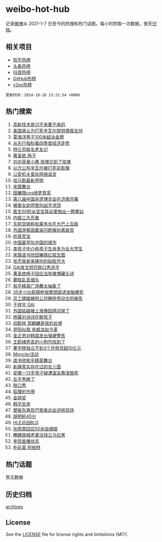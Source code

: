 # weibo-hot-hub

记录[微博](https://www.weibo.com)从 2021-1-7 日至今的热搜和热门话题。每小时抓取一次数据，按天[归档](archives)。

## 相关项目

- [知乎热榜](https://github.com/snaildev/zhihu-hot-hub)
- [头条热榜](https://github.com/snaildev/toutiao-hot-hub)
- [抖音热榜](https://github.com/snaildev/douyin-hot-hub)
- [GitHub热榜](https://github.com/snaildev/github-hot-hub)
- [v2ex热榜](https://github.com/snaildev/v2ex-hot-hub)


`更新时间：2024-10-18 23:21:54 +0800`

## 热门搜索

1. [高新技术是讨不来要不来的](https://m.weibo.cn/search?containerid=100103type%3D1%26t%3D10%26q%3D%23%E9%AB%98%E6%96%B0%E6%8A%80%E6%9C%AF%E6%98%AF%E8%AE%A8%E4%B8%8D%E6%9D%A5%E8%A6%81%E4%B8%8D%E6%9D%A5%E7%9A%84%23&stream_entry_id=51&isnewpage=1&extparam=seat%3D1%26filter_type%3Drealtimehot%26stream_entry_id%3D51%26q%3D%2523%25E9%25AB%2598%25E6%2596%25B0%25E6%258A%2580%25E6%259C%25AF%25E6%2598%25AF%25E8%25AE%25A8%25E4%25B8%258D%25E6%259D%25A5%25E8%25A6%2581%25E4%25B8%258D%25E6%259D%25A5%25E7%259A%2584%2523%26pos%3D0%26cate%3D10103%26dgr%3D0%26c_type%3D51%26display_time%3D1729264913%26pre_seqid%3D17292649136570231281376)
1. [美国承认为打死辛瓦尔提供情报支持](https://m.weibo.cn/search?containerid=100103type%3D1%26t%3D10%26q%3D%23%E7%BE%8E%E5%9B%BD%E6%89%BF%E8%AE%A4%E4%B8%BA%E6%89%93%E6%AD%BB%E8%BE%9B%E7%93%A6%E5%B0%94%E6%8F%90%E4%BE%9B%E6%83%85%E6%8A%A5%E6%94%AF%E6%8C%81%23&stream_entry_id=31&isnewpage=1&extparam=seat%3D1%26pos%3D0%26flag%3D2%26band_rank%3D1%26filter_type%3Drealtimehot%26stream_entry_id%3D31%26c_type%3D31%26realpos%3D1%26q%3D%2523%25E7%25BE%258E%25E5%259B%25BD%25E6%2589%25BF%25E8%25AE%25A4%25E4%25B8%25BA%25E6%2589%2593%25E6%25AD%25BB%25E8%25BE%259B%25E7%2593%25A6%25E5%25B0%2594%25E6%258F%2590%25E4%25BE%259B%25E6%2583%2585%25E6%258A%25A5%25E6%2594%25AF%25E6%258C%2581%2523%26cate%3D5001%26dgr%3D0%26lcate%3D5001%26display_time%3D1729264913%26pre_seqid%3D17292649136570231281376)
1. [覃海洋男子100米蛙泳金牌](https://m.weibo.cn/search?containerid=100103type%3D1%26t%3D10%26q%3D%23%E8%A6%83%E6%B5%B7%E6%B4%8B%E7%94%B7%E5%AD%90100%E7%B1%B3%E8%9B%99%E6%B3%B3%E9%87%91%E7%89%8C%23&stream_entry_id=31&isnewpage=1&extparam=seat%3D1%26pos%3D1%26flag%3D2%26band_rank%3D2%26filter_type%3Drealtimehot%26stream_entry_id%3D31%26c_type%3D31%26realpos%3D2%26q%3D%2523%25E8%25A6%2583%25E6%25B5%25B7%25E6%25B4%258B%25E7%2594%25B7%25E5%25AD%2590100%25E7%25B1%25B3%25E8%259B%2599%25E6%25B3%25B3%25E9%2587%2591%25E7%2589%258C%2523%26cate%3D5001%26dgr%3D0%26lcate%3D5001%26display_time%3D1729264913%26pre_seqid%3D17292649136570231281376)
1. [从先行指标看四季度经济走势](https://m.weibo.cn/search?containerid=100103type%3D1%26t%3D10%26q%3D%23%E4%BB%8E%E5%85%88%E8%A1%8C%E6%8C%87%E6%A0%87%E7%9C%8B%E5%9B%9B%E5%AD%A3%E5%BA%A6%E7%BB%8F%E6%B5%8E%E8%B5%B0%E5%8A%BF%23&stream_entry_id=31&isnewpage=1&extparam=seat%3D1%26pos%3D2%26flag%3D0%26band_rank%3D3%26filter_type%3Drealtimehot%26stream_entry_id%3D31%26c_type%3D31%26realpos%3D3%26q%3D%2523%25E4%25BB%258E%25E5%2585%2588%25E8%25A1%258C%25E6%258C%2587%25E6%25A0%2587%25E7%259C%258B%25E5%259B%259B%25E5%25AD%25A3%25E5%25BA%25A6%25E7%25BB%258F%25E6%25B5%258E%25E8%25B5%25B0%25E5%258A%25BF%2523%26cate%3D5001%26dgr%3D0%26lcate%3D5001%26display_time%3D1729264913%26pre_seqid%3D17292649136570231281376)
1. [特仑苏联名老友记](https://m.weibo.cn/search?containerid=100103type%3D1%26t%3D10%26q%3D%23%E7%89%B9%E4%BB%91%E8%8B%8F%E8%81%94%E5%90%8D%E8%80%81%E5%8F%8B%E8%AE%B0%23&stream_entry_id=31&isnewpage=1&extparam=seat%3D1%26pos%3D3%26q%3D%2523%25E7%2589%25B9%25E4%25BB%2591%25E8%258B%258F%25E8%2581%2594%25E5%2590%258D%25E8%2580%2581%25E5%258F%258B%25E8%25AE%25B0%2523%26band_rank%3D4%26adid%3D259323%26is_ad_pos%3D1%26filter_type%3Drealtimehot%26c_type%3D31%26stream_entry_id%3D31%26topic_ad%3D1%26cate%3D5001%26dgr%3D0%26lcate%3D5001%26display_time%3D1729264913%26pre_seqid%3D17292649136570231281376)
1. [黄圣依 杨子](https://m.weibo.cn/search?containerid=100103type%3D1%26t%3D10%26q%3D%E9%BB%84%E5%9C%A3%E4%BE%9D+%E6%9D%A8%E5%AD%90&stream_entry_id=31&isnewpage=1&extparam=seat%3D1%26pos%3D4%26flag%3D0%26band_rank%3D4%26filter_type%3Drealtimehot%26stream_entry_id%3D31%26c_type%3D31%26realpos%3D4%26q%3D%25E9%25BB%2584%25E5%259C%25A3%25E4%25BE%259D%2520%25E6%259D%25A8%25E5%25AD%2590%26cate%3D5001%26dgr%3D0%26lcate%3D5001%26display_time%3D1729264913%26pre_seqid%3D17292649136570231281376)
1. [刘亦菲章小蕙 玫瑰见到了玫瑰](https://m.weibo.cn/search?containerid=100103type%3D1%26t%3D10%26q%3D%E5%88%98%E4%BA%A6%E8%8F%B2%E7%AB%A0%E5%B0%8F%E8%95%99+%E7%8E%AB%E7%91%B0%E8%A7%81%E5%88%B0%E4%BA%86%E7%8E%AB%E7%91%B0&stream_entry_id=31&isnewpage=1&extparam=seat%3D1%26pos%3D5%26flag%3D1%26band_rank%3D5%26filter_type%3Drealtimehot%26stream_entry_id%3D31%26c_type%3D31%26realpos%3D5%26q%3D%25E5%2588%2598%25E4%25BA%25A6%25E8%258F%25B2%25E7%25AB%25A0%25E5%25B0%258F%25E8%2595%2599%2520%25E7%258E%25AB%25E7%2591%25B0%25E8%25A7%2581%25E5%2588%25B0%25E4%25BA%2586%25E7%258E%25AB%25E7%2591%25B0%26cate%3D5001%26dgr%3D0%26lcate%3D5001%26display_time%3D1729264913%26pre_seqid%3D17292649136570231281376)
1. [以方公布辛瓦尔被打死前影像](https://m.weibo.cn/search?containerid=100103type%3D1%26t%3D10%26q%3D%E4%BB%A5%E6%96%B9%E5%85%AC%E5%B8%83%E8%BE%9B%E7%93%A6%E5%B0%94%E8%A2%AB%E6%89%93%E6%AD%BB%E5%89%8D%E5%BD%B1%E5%83%8F&stream_entry_id=31&isnewpage=1&extparam=seat%3D1%26pos%3D6%26flag%3D1%26band_rank%3D6%26filter_type%3Drealtimehot%26stream_entry_id%3D31%26c_type%3D31%26realpos%3D6%26q%3D%25E4%25BB%25A5%25E6%2596%25B9%25E5%2585%25AC%25E5%25B8%2583%25E8%25BE%259B%25E7%2593%25A6%25E5%25B0%2594%25E8%25A2%25AB%25E6%2589%2593%25E6%25AD%25BB%25E5%2589%258D%25E5%25BD%25B1%25E5%2583%258F%26cate%3D5001%26dgr%3D0%26lcate%3D5001%26display_time%3D1729264913%26pre_seqid%3D17292649136570231281376)
1. [公安机关查处网络谣言](https://m.weibo.cn/search?containerid=100103type%3D1%26t%3D10%26q%3D%23%E5%85%AC%E5%AE%89%E6%9C%BA%E5%85%B3%E6%9F%A5%E5%A4%84%E7%BD%91%E7%BB%9C%E8%B0%A3%E8%A8%80%23&stream_entry_id=31&isnewpage=1&extparam=seat%3D1%26pos%3D7%26q%3D%2523%25E5%2585%25AC%25E5%25AE%2589%25E6%259C%25BA%25E5%2585%25B3%25E6%259F%25A5%25E5%25A4%2584%25E7%25BD%2591%25E7%25BB%259C%25E8%25B0%25A3%25E8%25A8%2580%2523%26band_rank%3D7%26adid%3D259676%26is_ad_pos%3D1%26filter_type%3Drealtimehot%26c_type%3D31%26stream_entry_id%3D31%26cate%3D5001%26dgr%3D0%26lcate%3D5001%26display_time%3D1729264913%26pre_seqid%3D17292649136570231281376)
1. [哈马斯最新声明](https://m.weibo.cn/search?containerid=100103type%3D1%26t%3D10%26q%3D%23%E5%93%88%E9%A9%AC%E6%96%AF%E6%9C%80%E6%96%B0%E5%A3%B0%E6%98%8E%23&stream_entry_id=31&isnewpage=1&extparam=seat%3D1%26pos%3D8%26flag%3D1%26band_rank%3D7%26filter_type%3Drealtimehot%26stream_entry_id%3D31%26c_type%3D31%26realpos%3D7%26q%3D%2523%25E5%2593%2588%25E9%25A9%25AC%25E6%2596%25AF%25E6%259C%2580%25E6%2596%25B0%25E5%25A3%25B0%25E6%2598%258E%2523%26cate%3D5001%26dgr%3D0%26lcate%3D5001%26display_time%3D1729264913%26pre_seqid%3D17292649136570231281376)
1. [宋茜舞台](https://m.weibo.cn/search?containerid=100103type%3D1%26t%3D10%26q%3D%E5%AE%8B%E8%8C%9C%E8%88%9E%E5%8F%B0&stream_entry_id=31&isnewpage=1&extparam=seat%3D1%26pos%3D9%26flag%3D1%26band_rank%3D8%26filter_type%3Drealtimehot%26stream_entry_id%3D31%26c_type%3D31%26realpos%3D8%26q%3D%25E5%25AE%258B%25E8%258C%259C%25E8%2588%259E%25E5%258F%25B0%26cate%3D5001%26dgr%3D0%26lcate%3D5001%26display_time%3D1729264913%26pre_seqid%3D17292649136570231281376)
1. [田曦薇cos绮梦青鸾](https://m.weibo.cn/search?containerid=100103type%3D1%26t%3D10%26q%3D%23%E7%94%B0%E6%9B%A6%E8%96%87cos%E7%BB%AE%E6%A2%A6%E9%9D%92%E9%B8%BE%23&stream_entry_id=31&isnewpage=1&extparam=seat%3D1%26pos%3D10%26flag%3D0%26band_rank%3D9%26filter_type%3Drealtimehot%26stream_entry_id%3D31%26c_type%3D31%26realpos%3D9%26q%3D%2523%25E7%2594%25B0%25E6%259B%25A6%25E8%2596%2587cos%25E7%25BB%25AE%25E6%25A2%25A6%25E9%259D%2592%25E9%25B8%25BE%2523%26cate%3D5001%26dgr%3D0%26lcate%3D5001%26display_time%3D1729264913%26pre_seqid%3D17292649136570231281376)
1. [第八届中国非遗博览会在济南开幕](https://m.weibo.cn/search?containerid=100103type%3D1%26t%3D10%26q%3D%23%E7%AC%AC%E5%85%AB%E5%B1%8A%E4%B8%AD%E5%9B%BD%E9%9D%9E%E9%81%97%E5%8D%9A%E8%A7%88%E4%BC%9A%E5%9C%A8%E6%B5%8E%E5%8D%97%E5%BC%80%E5%B9%95%23&stream_entry_id=31&isnewpage=1&extparam=seat%3D1%26pos%3D11%26flag%3D1%26band_rank%3D10%26filter_type%3Drealtimehot%26stream_entry_id%3D31%26c_type%3D31%26realpos%3D10%26q%3D%2523%25E7%25AC%25AC%25E5%2585%25AB%25E5%25B1%258A%25E4%25B8%25AD%25E5%259B%25BD%25E9%259D%259E%25E9%2581%2597%25E5%258D%259A%25E8%25A7%2588%25E4%25BC%259A%25E5%259C%25A8%25E6%25B5%258E%25E5%258D%2597%25E5%25BC%2580%25E5%25B9%2595%2523%26cate%3D5001%26dgr%3D0%26lcate%3D5001%26display_time%3D1729264913%26pre_seqid%3D17292649136570231281376)
1. [被害女幼师曾向凶手求饶](https://m.weibo.cn/search?containerid=100103type%3D1%26t%3D10%26q%3D%23%E8%A2%AB%E5%AE%B3%E5%A5%B3%E5%B9%BC%E5%B8%88%E6%9B%BE%E5%90%91%E5%87%B6%E6%89%8B%E6%B1%82%E9%A5%B6%23&stream_entry_id=31&isnewpage=1&extparam=seat%3D1%26pos%3D12%26flag%3D1%26band_rank%3D11%26filter_type%3Drealtimehot%26stream_entry_id%3D31%26c_type%3D31%26realpos%3D11%26q%3D%2523%25E8%25A2%25AB%25E5%25AE%25B3%25E5%25A5%25B3%25E5%25B9%25BC%25E5%25B8%2588%25E6%259B%25BE%25E5%2590%2591%25E5%2587%25B6%25E6%2589%258B%25E6%25B1%2582%25E9%25A5%25B6%2523%26cate%3D5001%26dgr%3D0%26lcate%3D5001%26display_time%3D1729264913%26pre_seqid%3D17292649136570231281376)
1. [医生50秒从宝宝耳朵里掏出一颗黄钻](https://m.weibo.cn/search?containerid=100103type%3D1%26t%3D10%26q%3D%23%E5%8C%BB%E7%94%9F50%E7%A7%92%E4%BB%8E%E5%AE%9D%E5%AE%9D%E8%80%B3%E6%9C%B5%E9%87%8C%E6%8E%8F%E5%87%BA%E4%B8%80%E9%A2%97%E9%BB%84%E9%92%BB%23&stream_entry_id=31&isnewpage=1&extparam=seat%3D1%26pos%3D13%26flag%3D1%26band_rank%3D12%26filter_type%3Drealtimehot%26stream_entry_id%3D31%26c_type%3D31%26realpos%3D12%26q%3D%2523%25E5%258C%25BB%25E7%2594%259F50%25E7%25A7%2592%25E4%25BB%258E%25E5%25AE%259D%25E5%25AE%259D%25E8%2580%25B3%25E6%259C%25B5%25E9%2587%258C%25E6%258E%258F%25E5%2587%25BA%25E4%25B8%2580%25E9%25A2%2597%25E9%25BB%2584%25E9%2592%25BB%2523%26cate%3D5001%26dgr%3D0%26lcate%3D5001%26display_time%3D1729264913%26pre_seqid%3D17292649136570231281376)
1. [内娱三大忍者](https://m.weibo.cn/search?containerid=100103type%3D1%26t%3D10%26q%3D%E5%86%85%E5%A8%B1%E4%B8%89%E5%A4%A7%E5%BF%8D%E8%80%85&stream_entry_id=31&isnewpage=1&extparam=seat%3D1%26pos%3D14%26flag%3D2%26band_rank%3D13%26filter_type%3Drealtimehot%26stream_entry_id%3D31%26c_type%3D31%26realpos%3D13%26q%3D%25E5%2586%2585%25E5%25A8%25B1%25E4%25B8%2589%25E5%25A4%25A7%25E5%25BF%258D%25E8%2580%2585%26cate%3D5001%26dgr%3D0%26lcate%3D5001%26display_time%3D1729264913%26pre_seqid%3D17292649136570231281376)
1. [东航空姐称和乘务长在大巴上互殴](https://m.weibo.cn/search?containerid=100103type%3D1%26t%3D10%26q%3D%23%E4%B8%9C%E8%88%AA%E7%A9%BA%E5%A7%90%E7%A7%B0%E5%92%8C%E4%B9%98%E5%8A%A1%E9%95%BF%E5%9C%A8%E5%A4%A7%E5%B7%B4%E4%B8%8A%E4%BA%92%E6%AE%B4%23&stream_entry_id=31&isnewpage=1&extparam=seat%3D1%26pos%3D15%26flag%3D1%26band_rank%3D14%26filter_type%3Drealtimehot%26stream_entry_id%3D31%26c_type%3D31%26realpos%3D14%26q%3D%2523%25E4%25B8%259C%25E8%2588%25AA%25E7%25A9%25BA%25E5%25A7%2590%25E7%25A7%25B0%25E5%2592%258C%25E4%25B9%2598%25E5%258A%25A1%25E9%2595%25BF%25E5%259C%25A8%25E5%25A4%25A7%25E5%25B7%25B4%25E4%25B8%258A%25E4%25BA%2592%25E6%25AE%25B4%2523%26cate%3D5001%26dgr%3D0%26lcate%3D5001%26display_time%3D1729264913%26pre_seqid%3D17292649136570231281376)
1. [外国游客因着装问题被劝离故宫](https://m.weibo.cn/search?containerid=100103type%3D1%26t%3D10%26q%3D%23%E5%A4%96%E5%9B%BD%E6%B8%B8%E5%AE%A2%E5%9B%A0%E7%9D%80%E8%A3%85%E9%97%AE%E9%A2%98%E8%A2%AB%E5%8A%9D%E7%A6%BB%E6%95%85%E5%AE%AB%23&stream_entry_id=31&isnewpage=1&extparam=seat%3D1%26pos%3D16%26flag%3D0%26band_rank%3D15%26filter_type%3Drealtimehot%26stream_entry_id%3D31%26c_type%3D31%26realpos%3D15%26q%3D%2523%25E5%25A4%2596%25E5%259B%25BD%25E6%25B8%25B8%25E5%25AE%25A2%25E5%259B%25A0%25E7%259D%2580%25E8%25A3%2585%25E9%2597%25AE%25E9%25A2%2598%25E8%25A2%25AB%25E5%258A%259D%25E7%25A6%25BB%25E6%2595%2585%25E5%25AE%25AB%2523%26cate%3D5001%26dgr%3D0%26lcate%3D5001%26display_time%3D1729264913%26pre_seqid%3D17292649136570231281376)
1. [听泉赏宝](https://m.weibo.cn/search?containerid=100103type%3D1%26t%3D10%26q%3D%23%E5%90%AC%E6%B3%89%E8%B5%8F%E5%AE%9D%23&stream_entry_id=31&isnewpage=1&extparam=seat%3D1%26pos%3D17%26flag%3D1%26band_rank%3D16%26filter_type%3Drealtimehot%26stream_entry_id%3D31%26c_type%3D31%26realpos%3D16%26q%3D%2523%25E5%2590%25AC%25E6%25B3%2589%25E8%25B5%258F%25E5%25AE%259D%2523%26cate%3D5001%26dgr%3D0%26lcate%3D5001%26display_time%3D1729264913%26pre_seqid%3D17292649136570231281376)
1. [中国最早叫中国的城市](https://m.weibo.cn/search?containerid=100103type%3D1%26t%3D10%26q%3D%23%E4%B8%AD%E5%9B%BD%E6%9C%80%E6%97%A9%E5%8F%AB%E4%B8%AD%E5%9B%BD%E7%9A%84%E5%9F%8E%E5%B8%82%23&stream_entry_id=31&isnewpage=1&extparam=seat%3D1%26pos%3D18%26flag%3D1%26band_rank%3D17%26filter_type%3Drealtimehot%26stream_entry_id%3D31%26c_type%3D31%26realpos%3D17%26q%3D%2523%25E4%25B8%25AD%25E5%259B%25BD%25E6%259C%2580%25E6%2597%25A9%25E5%258F%25AB%25E4%25B8%25AD%25E5%259B%25BD%25E7%259A%2584%25E5%259F%258E%25E5%25B8%2582%2523%26cate%3D5001%26dgr%3D0%26lcate%3D5001%26display_time%3D1729264913%26pre_seqid%3D17292649136570231281376)
1. [卖孩子中介称孩子生母多为女大学生](https://m.weibo.cn/search?containerid=100103type%3D1%26t%3D10%26q%3D%23%E5%8D%96%E5%AD%A9%E5%AD%90%E4%B8%AD%E4%BB%8B%E7%A7%B0%E5%AD%A9%E5%AD%90%E7%94%9F%E6%AF%8D%E5%A4%9A%E4%B8%BA%E5%A5%B3%E5%A4%A7%E5%AD%A6%E7%94%9F%23&stream_entry_id=31&isnewpage=1&extparam=seat%3D1%26pos%3D19%26flag%3D0%26band_rank%3D18%26filter_type%3Drealtimehot%26stream_entry_id%3D31%26c_type%3D31%26realpos%3D18%26q%3D%2523%25E5%258D%2596%25E5%25AD%25A9%25E5%25AD%2590%25E4%25B8%25AD%25E4%25BB%258B%25E7%25A7%25B0%25E5%25AD%25A9%25E5%25AD%2590%25E7%2594%259F%25E6%25AF%258D%25E5%25A4%259A%25E4%25B8%25BA%25E5%25A5%25B3%25E5%25A4%25A7%25E5%25AD%25A6%25E7%2594%259F%2523%26cate%3D5001%26dgr%3D0%26lcate%3D5001%26display_time%3D1729264913%26pre_seqid%3D17292649136570231281376)
1. [宋茜虞书欣田曦薇红毯生图](https://m.weibo.cn/search?containerid=100103type%3D1%26t%3D10%26q%3D%23%E5%AE%8B%E8%8C%9C%E8%99%9E%E4%B9%A6%E6%AC%A3%E7%94%B0%E6%9B%A6%E8%96%87%E7%BA%A2%E6%AF%AF%E7%94%9F%E5%9B%BE%23&stream_entry_id=31&isnewpage=1&extparam=seat%3D1%26pos%3D20%26flag%3D1%26band_rank%3D19%26filter_type%3Drealtimehot%26stream_entry_id%3D31%26c_type%3D31%26realpos%3D19%26q%3D%2523%25E5%25AE%258B%25E8%258C%259C%25E8%2599%259E%25E4%25B9%25A6%25E6%25AC%25A3%25E7%2594%25B0%25E6%259B%25A6%25E8%2596%2587%25E7%25BA%25A2%25E6%25AF%25AF%25E7%2594%259F%25E5%259B%25BE%2523%26cate%3D5001%26dgr%3D0%26lcate%3D5001%26display_time%3D1729264913%26pre_seqid%3D17292649136570231281376)
1. [张杰我是来揍你的贴脸开大](https://m.weibo.cn/search?containerid=100103type%3D1%26t%3D10%26q%3D%23%E5%BC%A0%E6%9D%B0%E6%88%91%E6%98%AF%E6%9D%A5%E6%8F%8D%E4%BD%A0%E7%9A%84%E8%B4%B4%E8%84%B8%E5%BC%80%E5%A4%A7%23&stream_entry_id=31&isnewpage=1&extparam=seat%3D1%26pos%3D21%26flag%3D0%26band_rank%3D20%26filter_type%3Drealtimehot%26stream_entry_id%3D31%26c_type%3D31%26realpos%3D20%26q%3D%2523%25E5%25BC%25A0%25E6%259D%25B0%25E6%2588%2591%25E6%2598%25AF%25E6%259D%25A5%25E6%258F%258D%25E4%25BD%25A0%25E7%259A%2584%25E8%25B4%25B4%25E8%2584%25B8%25E5%25BC%2580%25E5%25A4%25A7%2523%26cate%3D5001%26dgr%3D0%26lcate%3D5001%26display_time%3D1729264913%26pre_seqid%3D17292649136570231281376)
1. [GAI发文怒怼脱口秀选手](https://m.weibo.cn/search?containerid=100103type%3D1%26t%3D10%26q%3D%23GAI%E5%8F%91%E6%96%87%E6%80%92%E6%80%BC%E8%84%B1%E5%8F%A3%E7%A7%80%E9%80%89%E6%89%8B%23&stream_entry_id=31&isnewpage=1&extparam=seat%3D1%26pos%3D22%26flag%3D2%26band_rank%3D21%26filter_type%3Drealtimehot%26stream_entry_id%3D31%26c_type%3D31%26realpos%3D21%26q%3D%2523GAI%25E5%258F%2591%25E6%2596%2587%25E6%2580%2592%25E6%2580%25BC%25E8%2584%25B1%25E5%258F%25A3%25E7%25A7%2580%25E9%2580%2589%25E6%2589%258B%2523%26cate%3D5001%26dgr%3D0%26lcate%3D5001%26display_time%3D1729264913%26pre_seqid%3D17292649136570231281376)
1. [黄圣依杨子回应当年微博藏头诗](https://m.weibo.cn/search?containerid=100103type%3D1%26t%3D10%26q%3D%E9%BB%84%E5%9C%A3%E4%BE%9D%E6%9D%A8%E5%AD%90%E5%9B%9E%E5%BA%94%E5%BD%93%E5%B9%B4%E5%BE%AE%E5%8D%9A%E8%97%8F%E5%A4%B4%E8%AF%97&stream_entry_id=31&isnewpage=1&extparam=seat%3D1%26pos%3D23%26flag%3D2%26band_rank%3D22%26filter_type%3Drealtimehot%26stream_entry_id%3D31%26c_type%3D31%26realpos%3D22%26q%3D%25E9%25BB%2584%25E5%259C%25A3%25E4%25BE%259D%25E6%259D%25A8%25E5%25AD%2590%25E5%259B%259E%25E5%25BA%2594%25E5%25BD%2593%25E5%25B9%25B4%25E5%25BE%25AE%25E5%258D%259A%25E8%2597%258F%25E5%25A4%25B4%25E8%25AF%2597%26cate%3D5001%26dgr%3D0%26lcate%3D5001%26display_time%3D1729264913%26pre_seqid%3D17292649136570231281376)
1. [鹿晗乱丢烟头](https://m.weibo.cn/search?containerid=100103type%3D1%26t%3D10%26q%3D%23%E9%B9%BF%E6%99%97%E4%B9%B1%E4%B8%A2%E7%83%9F%E5%A4%B4%23&stream_entry_id=31&isnewpage=1&extparam=seat%3D1%26pos%3D24%26flag%3D0%26band_rank%3D23%26filter_type%3Drealtimehot%26stream_entry_id%3D31%26c_type%3D31%26realpos%3D23%26q%3D%2523%25E9%25B9%25BF%25E6%2599%2597%25E4%25B9%25B1%25E4%25B8%25A2%25E7%2583%259F%25E5%25A4%25B4%2523%26cate%3D5001%26dgr%3D0%26lcate%3D5001%26display_time%3D1729264913%26pre_seqid%3D17292649136570231281376)
1. [和平精英广场舞太抽象了](https://m.weibo.cn/search?containerid=100103type%3D1%26t%3D10%26q%3D%23%E5%92%8C%E5%B9%B3%E7%B2%BE%E8%8B%B1%E5%B9%BF%E5%9C%BA%E8%88%9E%E5%A4%AA%E6%8A%BD%E8%B1%A1%E4%BA%86%23&stream_entry_id=31&isnewpage=1&extparam=seat%3D1%26pos%3D25%26flag%3D0%26band_rank%3D24%26adid%3D259485%26filter_type%3Drealtimehot%26stream_entry_id%3D31%26c_type%3D31%26realpos%3D24%26lcate%3D5001%26cate%3D5001%26dgr%3D0%26q%3D%2523%25E5%2592%258C%25E5%25B9%25B3%25E7%25B2%25BE%25E8%258B%25B1%25E5%25B9%25BF%25E5%259C%25BA%25E8%2588%259E%25E5%25A4%25AA%25E6%258A%25BD%25E8%25B1%25A1%25E4%25BA%2586%2523%26display_time%3D1729264913%26pre_seqid%3D17292649136570231281376)
1. [35岁小伙筋膜枪按摩颈部诱发脑梗死](https://m.weibo.cn/search?containerid=100103type%3D1%26t%3D10%26q%3D%2335%E5%B2%81%E5%B0%8F%E4%BC%99%E7%AD%8B%E8%86%9C%E6%9E%AA%E6%8C%89%E6%91%A9%E9%A2%88%E9%83%A8%E8%AF%B1%E5%8F%91%E8%84%91%E6%A2%97%E6%AD%BB%23&stream_entry_id=31&isnewpage=1&extparam=seat%3D1%26pos%3D26%26flag%3D1%26band_rank%3D25%26filter_type%3Drealtimehot%26stream_entry_id%3D31%26c_type%3D31%26realpos%3D25%26q%3D%252335%25E5%25B2%2581%25E5%25B0%258F%25E4%25BC%2599%25E7%25AD%258B%25E8%2586%259C%25E6%259E%25AA%25E6%258C%2589%25E6%2591%25A9%25E9%25A2%2588%25E9%2583%25A8%25E8%25AF%25B1%25E5%258F%2591%25E8%2584%2591%25E6%25A2%2597%25E6%25AD%25BB%2523%26cate%3D5001%26dgr%3D0%26lcate%3D5001%26display_time%3D1729264913%26pre_seqid%3D17292649136570231281376)
1. [员工嫖娼被抓公司解除劳动合同被告](https://m.weibo.cn/search?containerid=100103type%3D1%26t%3D10%26q%3D%23%E5%91%98%E5%B7%A5%E5%AB%96%E5%A8%BC%E8%A2%AB%E6%8A%93%E5%85%AC%E5%8F%B8%E8%A7%A3%E9%99%A4%E5%8A%B3%E5%8A%A8%E5%90%88%E5%90%8C%E8%A2%AB%E5%91%8A%23&stream_entry_id=31&isnewpage=1&extparam=seat%3D1%26pos%3D27%26flag%3D0%26band_rank%3D26%26filter_type%3Drealtimehot%26stream_entry_id%3D31%26c_type%3D31%26realpos%3D26%26q%3D%2523%25E5%2591%2598%25E5%25B7%25A5%25E5%25AB%2596%25E5%25A8%25BC%25E8%25A2%25AB%25E6%258A%2593%25E5%2585%25AC%25E5%258F%25B8%25E8%25A7%25A3%25E9%2599%25A4%25E5%258A%25B3%25E5%258A%25A8%25E5%2590%2588%25E5%2590%258C%25E8%25A2%25AB%25E5%2591%258A%2523%26cate%3D5001%26dgr%3D0%26lcate%3D5001%26display_time%3D1729264913%26pre_seqid%3D17292649136570231281376)
1. [于祥宇 GAI](https://m.weibo.cn/search?containerid=100103type%3D1%26t%3D10%26q%3D%E4%BA%8E%E7%A5%A5%E5%AE%87+GAI&stream_entry_id=31&isnewpage=1&extparam=seat%3D1%26pos%3D28%26flag%3D0%26band_rank%3D27%26filter_type%3Drealtimehot%26stream_entry_id%3D31%26c_type%3D31%26realpos%3D27%26q%3D%25E4%25BA%258E%25E7%25A5%25A5%25E5%25AE%2587%2520GAI%26cate%3D5001%26dgr%3D0%26lcate%3D5001%26display_time%3D1729264913%26pre_seqid%3D17292649136570231281376)
1. [外国姑娘被上海豫园感动哭了](https://m.weibo.cn/search?containerid=100103type%3D1%26t%3D10%26q%3D%23%E5%A4%96%E5%9B%BD%E5%A7%91%E5%A8%98%E8%A2%AB%E4%B8%8A%E6%B5%B7%E8%B1%AB%E5%9B%AD%E6%84%9F%E5%8A%A8%E5%93%AD%E4%BA%86%23&stream_entry_id=31&isnewpage=1&extparam=seat%3D1%26pos%3D29%26flag%3D0%26band_rank%3D28%26filter_type%3Drealtimehot%26stream_entry_id%3D31%26c_type%3D31%26realpos%3D28%26q%3D%2523%25E5%25A4%2596%25E5%259B%25BD%25E5%25A7%2591%25E5%25A8%2598%25E8%25A2%25AB%25E4%25B8%258A%25E6%25B5%25B7%25E8%25B1%25AB%25E5%259B%25AD%25E6%2584%259F%25E5%258A%25A8%25E5%2593%25AD%25E4%25BA%2586%2523%26cate%3D5001%26dgr%3D0%26lcate%3D5001%26display_time%3D1729264913%26pre_seqid%3D17292649136570231281376)
1. [杨幂刘诗诗在聊孩子](https://m.weibo.cn/search?containerid=100103type%3D1%26t%3D10%26q%3D%23%E6%9D%A8%E5%B9%82%E5%88%98%E8%AF%97%E8%AF%97%E5%9C%A8%E8%81%8A%E5%AD%A9%E5%AD%90%23&stream_entry_id=31&isnewpage=1&extparam=seat%3D1%26pos%3D30%26flag%3D0%26band_rank%3D29%26filter_type%3Drealtimehot%26stream_entry_id%3D31%26c_type%3D31%26realpos%3D29%26q%3D%2523%25E6%259D%25A8%25E5%25B9%2582%25E5%2588%2598%25E8%25AF%2597%25E8%25AF%2597%25E5%259C%25A8%25E8%2581%258A%25E5%25AD%25A9%25E5%25AD%2590%2523%26cate%3D5001%26dgr%3D0%26lcate%3D5001%26display_time%3D1729264913%26pre_seqid%3D17292649136570231281376)
1. [阎鹤祥 郭麒麟是我的处境](https://m.weibo.cn/search?containerid=100103type%3D1%26t%3D10%26q%3D%E9%98%8E%E9%B9%A4%E7%A5%A5+%E9%83%AD%E9%BA%92%E9%BA%9F%E6%98%AF%E6%88%91%E7%9A%84%E5%A4%84%E5%A2%83&stream_entry_id=31&isnewpage=1&extparam=seat%3D1%26pos%3D31%26flag%3D1%26band_rank%3D30%26filter_type%3Drealtimehot%26stream_entry_id%3D31%26c_type%3D31%26realpos%3D30%26q%3D%25E9%2598%258E%25E9%25B9%25A4%25E7%25A5%25A5%2520%25E9%2583%25AD%25E9%25BA%2592%25E9%25BA%259F%25E6%2598%25AF%25E6%2588%2591%25E7%259A%2584%25E5%25A4%2584%25E5%25A2%2583%26cate%3D5001%26dgr%3D0%26lcate%3D5001%26display_time%3D1729264913%26pre_seqid%3D17292649136570231281376)
1. [骄阳似我 宋威龙赵今麦](https://m.weibo.cn/search?containerid=100103type%3D1%26t%3D10%26q%3D%E9%AA%84%E9%98%B3%E4%BC%BC%E6%88%91+%E5%AE%8B%E5%A8%81%E9%BE%99%E8%B5%B5%E4%BB%8A%E9%BA%A6&stream_entry_id=31&isnewpage=1&extparam=seat%3D1%26pos%3D32%26flag%3D0%26band_rank%3D31%26filter_type%3Drealtimehot%26stream_entry_id%3D31%26c_type%3D31%26realpos%3D31%26q%3D%25E9%25AA%2584%25E9%2598%25B3%25E4%25BC%25BC%25E6%2588%2591%2520%25E5%25AE%258B%25E5%25A8%2581%25E9%25BE%2599%25E8%25B5%25B5%25E4%25BB%258A%25E9%25BA%25A6%26cate%3D5001%26dgr%3D0%26lcate%3D5001%26display_time%3D1729264913%26pre_seqid%3D17292649136570231281376)
1. [金正恩对韩国发出强硬警告](https://m.weibo.cn/search?containerid=100103type%3D1%26t%3D10%26q%3D%23%E9%87%91%E6%AD%A3%E6%81%A9%E5%AF%B9%E9%9F%A9%E5%9B%BD%E5%8F%91%E5%87%BA%E5%BC%BA%E7%A1%AC%E8%AD%A6%E5%91%8A%23&stream_entry_id=31&isnewpage=1&extparam=seat%3D1%26pos%3D33%26flag%3D0%26band_rank%3D32%26filter_type%3Drealtimehot%26stream_entry_id%3D31%26c_type%3D31%26realpos%3D32%26q%3D%2523%25E9%2587%2591%25E6%25AD%25A3%25E6%2581%25A9%25E5%25AF%25B9%25E9%259F%25A9%25E5%259B%25BD%25E5%258F%2591%25E5%2587%25BA%25E5%25BC%25BA%25E7%25A1%25AC%25E8%25AD%25A6%25E5%2591%258A%2523%26cate%3D5001%26dgr%3D0%26lcate%3D5001%26display_time%3D1729264913%26pre_seqid%3D17292649136570231281376)
1. [王鹤棣弄丢的小狗包找到了](https://m.weibo.cn/search?containerid=100103type%3D1%26t%3D10%26q%3D%23%E7%8E%8B%E9%B9%A4%E6%A3%A3%E5%BC%84%E4%B8%A2%E7%9A%84%E5%B0%8F%E7%8B%97%E5%8C%85%E6%89%BE%E5%88%B0%E4%BA%86%23&stream_entry_id=31&isnewpage=1&extparam=seat%3D1%26pos%3D34%26flag%3D1%26band_rank%3D33%26filter_type%3Drealtimehot%26stream_entry_id%3D31%26c_type%3D31%26realpos%3D33%26q%3D%2523%25E7%258E%258B%25E9%25B9%25A4%25E6%25A3%25A3%25E5%25BC%2584%25E4%25B8%25A2%25E7%259A%2584%25E5%25B0%258F%25E7%258B%2597%25E5%258C%2585%25E6%2589%25BE%25E5%2588%25B0%25E4%25BA%2586%2523%26cate%3D5001%26dgr%3D0%26lcate%3D5001%26display_time%3D1729264913%26pre_seqid%3D17292649136570231281376)
1. [董宇辉独立不到3个月带货超10亿元](https://m.weibo.cn/search?containerid=100103type%3D1%26t%3D10%26q%3D%23%E8%91%A3%E5%AE%87%E8%BE%89%E7%8B%AC%E7%AB%8B%E4%B8%8D%E5%88%B03%E4%B8%AA%E6%9C%88%E5%B8%A6%E8%B4%A7%E8%B6%8510%E4%BA%BF%E5%85%83%23&stream_entry_id=31&isnewpage=1&extparam=seat%3D1%26pos%3D35%26flag%3D0%26band_rank%3D34%26filter_type%3Drealtimehot%26stream_entry_id%3D31%26c_type%3D31%26realpos%3D34%26q%3D%2523%25E8%2591%25A3%25E5%25AE%2587%25E8%25BE%2589%25E7%258B%25AC%25E7%25AB%258B%25E4%25B8%258D%25E5%2588%25B03%25E4%25B8%25AA%25E6%259C%2588%25E5%25B8%25A6%25E8%25B4%25A7%25E8%25B6%258510%25E4%25BA%25BF%25E5%2585%2583%2523%26cate%3D5001%26dgr%3D0%26lcate%3D5001%26display_time%3D1729264913%26pre_seqid%3D17292649136570231281376)
1. [Moncler活动](https://m.weibo.cn/search?containerid=100103type%3D1%26t%3D10%26q%3DMoncler%E6%B4%BB%E5%8A%A8&stream_entry_id=31&isnewpage=1&extparam=seat%3D1%26pos%3D36%26flag%3D1%26band_rank%3D35%26filter_type%3Drealtimehot%26stream_entry_id%3D31%26c_type%3D31%26realpos%3D35%26q%3DMoncler%25E6%25B4%25BB%25E5%258A%25A8%26cate%3D5001%26dgr%3D0%26lcate%3D5001%26display_time%3D1729264913%26pre_seqid%3D17292649136570231281376)
1. [虞书欣和平精英舞台](https://m.weibo.cn/search?containerid=100103type%3D1%26t%3D10%26q%3D%E8%99%9E%E4%B9%A6%E6%AC%A3%E5%92%8C%E5%B9%B3%E7%B2%BE%E8%8B%B1%E8%88%9E%E5%8F%B0&stream_entry_id=31&isnewpage=1&extparam=seat%3D1%26pos%3D37%26flag%3D0%26band_rank%3D36%26filter_type%3Drealtimehot%26stream_entry_id%3D31%26c_type%3D31%26realpos%3D36%26q%3D%25E8%2599%259E%25E4%25B9%25A6%25E6%25AC%25A3%25E5%2592%258C%25E5%25B9%25B3%25E7%25B2%25BE%25E8%258B%25B1%25E8%2588%259E%25E5%258F%25B0%26cate%3D5001%26dgr%3D0%26lcate%3D5001%26display_time%3D1729264913%26pre_seqid%3D17292649136570231281376)
1. [新疆真实存在过的女儿国](https://m.weibo.cn/search?containerid=100103type%3D1%26t%3D10%26q%3D%23%E6%96%B0%E7%96%86%E7%9C%9F%E5%AE%9E%E5%AD%98%E5%9C%A8%E8%BF%87%E7%9A%84%E5%A5%B3%E5%84%BF%E5%9B%BD%23&stream_entry_id=31&isnewpage=1&extparam=seat%3D1%26pos%3D38%26flag%3D0%26band_rank%3D37%26filter_type%3Drealtimehot%26stream_entry_id%3D31%26c_type%3D31%26realpos%3D37%26q%3D%2523%25E6%2596%25B0%25E7%2596%2586%25E7%259C%259F%25E5%25AE%259E%25E5%25AD%2598%25E5%259C%25A8%25E8%25BF%2587%25E7%259A%2584%25E5%25A5%25B3%25E5%2584%25BF%25E5%259B%25BD%2523%26cate%3D5001%26dgr%3D0%26lcate%3D5001%26display_time%3D1729264913%26pre_seqid%3D17292649136570231281376)
1. [安徽一13岁孩子疑遭室友欺凌致死](https://m.weibo.cn/search?containerid=100103type%3D1%26t%3D10%26q%3D%23%E5%AE%89%E5%BE%BD%E4%B8%8013%E5%B2%81%E5%AD%A9%E5%AD%90%E7%96%91%E9%81%AD%E5%AE%A4%E5%8F%8B%E6%AC%BA%E5%87%8C%E8%87%B4%E6%AD%BB%23&stream_entry_id=31&isnewpage=1&extparam=seat%3D1%26pos%3D39%26flag%3D0%26band_rank%3D38%26filter_type%3Drealtimehot%26stream_entry_id%3D31%26c_type%3D31%26realpos%3D38%26q%3D%2523%25E5%25AE%2589%25E5%25BE%25BD%25E4%25B8%258013%25E5%25B2%2581%25E5%25AD%25A9%25E5%25AD%2590%25E7%2596%2591%25E9%2581%25AD%25E5%25AE%25A4%25E5%258F%258B%25E6%25AC%25BA%25E5%2587%258C%25E8%2587%25B4%25E6%25AD%25BB%2523%26cate%3D5001%26dgr%3D0%26lcate%3D5001%26display_time%3D1729264913%26pre_seqid%3D17292649136570231281376)
1. [左手秀麻了](https://m.weibo.cn/search?containerid=100103type%3D1%26t%3D10%26q%3D%E5%B7%A6%E6%89%8B%E7%A7%80%E9%BA%BB%E4%BA%86&stream_entry_id=31&isnewpage=1&extparam=seat%3D1%26pos%3D40%26flag%3D1%26band_rank%3D39%26filter_type%3Drealtimehot%26stream_entry_id%3D31%26c_type%3D31%26realpos%3D39%26q%3D%25E5%25B7%25A6%25E6%2589%258B%25E7%25A7%2580%25E9%25BA%25BB%25E4%25BA%2586%26cate%3D5001%26dgr%3D0%26lcate%3D5001%26display_time%3D1729264913%26pre_seqid%3D17292649136570231281376)
1. [脱口秀](https://m.weibo.cn/search?containerid=100103type%3D1%26t%3D10%26q%3D%E8%84%B1%E5%8F%A3%E7%A7%80&stream_entry_id=31&isnewpage=1&extparam=seat%3D1%26pos%3D41%26flag%3D1%26band_rank%3D40%26filter_type%3Drealtimehot%26stream_entry_id%3D31%26c_type%3D31%26realpos%3D40%26q%3D%25E8%2584%25B1%25E5%258F%25A3%25E7%25A7%2580%26cate%3D5001%26dgr%3D0%26lcate%3D5001%26display_time%3D1729264913%26pre_seqid%3D17292649136570231281376)
1. [狐狸的作用](https://m.weibo.cn/search?containerid=100103type%3D1%26t%3D10%26q%3D%23%E7%8B%90%E7%8B%B8%E7%9A%84%E4%BD%9C%E7%94%A8%23&stream_entry_id=31&isnewpage=1&extparam=seat%3D1%26pos%3D42%26flag%3D1%26band_rank%3D41%26filter_type%3Drealtimehot%26stream_entry_id%3D31%26c_type%3D31%26realpos%3D41%26q%3D%2523%25E7%258B%2590%25E7%258B%25B8%25E7%259A%2584%25E4%25BD%259C%25E7%2594%25A8%2523%26cate%3D5001%26dgr%3D0%26lcate%3D5001%26display_time%3D1729264913%26pre_seqid%3D17292649136570231281376)
1. [金钟奖](https://m.weibo.cn/search?containerid=100103type%3D1%26t%3D10%26q%3D%E9%87%91%E9%92%9F%E5%A5%96&stream_entry_id=31&isnewpage=1&extparam=seat%3D1%26pos%3D43%26flag%3D1%26band_rank%3D42%26filter_type%3Drealtimehot%26stream_entry_id%3D31%26c_type%3D31%26realpos%3D42%26q%3D%25E9%2587%2591%25E9%2592%259F%25E5%25A5%2596%26cate%3D5001%26dgr%3D0%26lcate%3D5001%26display_time%3D1729264913%26pre_seqid%3D17292649136570231281376)
1. [韩华生命](https://m.weibo.cn/search?containerid=100103type%3D1%26t%3D10%26q%3D%E9%9F%A9%E5%8D%8E%E7%94%9F%E5%91%BD&stream_entry_id=31&isnewpage=1&extparam=seat%3D1%26pos%3D44%26flag%3D1%26band_rank%3D43%26filter_type%3Drealtimehot%26stream_entry_id%3D31%26c_type%3D31%26realpos%3D43%26q%3D%25E9%259F%25A9%25E5%258D%258E%25E7%2594%259F%25E5%2591%25BD%26cate%3D5001%26dgr%3D0%26lcate%3D5001%26display_time%3D1729264913%26pre_seqid%3D17292649136570231281376)
1. [樊振东再现巴黎奥运会逆转现场](https://m.weibo.cn/search?containerid=100103type%3D1%26t%3D10%26q%3D%23%E6%A8%8A%E6%8C%AF%E4%B8%9C%E5%86%8D%E7%8E%B0%E5%B7%B4%E9%BB%8E%E5%A5%A5%E8%BF%90%E4%BC%9A%E9%80%86%E8%BD%AC%E7%8E%B0%E5%9C%BA%23&stream_entry_id=31&isnewpage=1&extparam=seat%3D1%26pos%3D45%26flag%3D1%26band_rank%3D44%26filter_type%3Drealtimehot%26stream_entry_id%3D31%26c_type%3D31%26realpos%3D44%26q%3D%2523%25E6%25A8%258A%25E6%258C%25AF%25E4%25B8%259C%25E5%2586%258D%25E7%258E%25B0%25E5%25B7%25B4%25E9%25BB%258E%25E5%25A5%25A5%25E8%25BF%2590%25E4%25BC%259A%25E9%2580%2586%25E8%25BD%25AC%25E7%258E%25B0%25E5%259C%25BA%2523%26cate%3D5001%26dgr%3D0%26lcate%3D5001%26display_time%3D1729264913%26pre_seqid%3D17292649136570231281376)
1. [胡明轩40分](https://m.weibo.cn/search?containerid=100103type%3D1%26t%3D10%26q%3D%23%E8%83%A1%E6%98%8E%E8%BD%A940%E5%88%86%23&stream_entry_id=31&isnewpage=1&extparam=seat%3D1%26pos%3D46%26flag%3D1%26band_rank%3D45%26filter_type%3Drealtimehot%26stream_entry_id%3D31%26c_type%3D31%26realpos%3D45%26q%3D%2523%25E8%2583%25A1%25E6%2598%258E%25E8%25BD%25A940%25E5%2588%2586%2523%26cate%3D5001%26dgr%3D0%26lcate%3D5001%26display_time%3D1729264913%26pre_seqid%3D17292649136570231281376)
1. [HLE对战BLG](https://m.weibo.cn/search?containerid=100103type%3D1%26t%3D10%26q%3D%23HLE%E5%AF%B9%E6%88%98BLG%23&stream_entry_id=31&isnewpage=1&extparam=seat%3D1%26pos%3D47%26flag%3D0%26band_rank%3D46%26filter_type%3Drealtimehot%26stream_entry_id%3D31%26c_type%3D31%26realpos%3D46%26q%3D%2523HLE%25E5%25AF%25B9%25E6%2588%2598BLG%2523%26cate%3D5001%26dgr%3D0%26lcate%3D5001%26display_time%3D1729264913%26pre_seqid%3D17292649136570231281376)
1. [张雨霏回应50米自摘银](https://m.weibo.cn/search?containerid=100103type%3D1%26t%3D10%26q%3D%23%E5%BC%A0%E9%9B%A8%E9%9C%8F%E5%9B%9E%E5%BA%9450%E7%B1%B3%E8%87%AA%E6%91%98%E9%93%B6%23&stream_entry_id=31&isnewpage=1&extparam=seat%3D1%26pos%3D48%26flag%3D0%26band_rank%3D47%26filter_type%3Drealtimehot%26stream_entry_id%3D31%26c_type%3D31%26realpos%3D47%26q%3D%2523%25E5%25BC%25A0%25E9%259B%25A8%25E9%259C%258F%25E5%259B%259E%25E5%25BA%259450%25E7%25B1%25B3%25E8%2587%25AA%25E6%2591%2598%25E9%2593%25B6%2523%26cate%3D5001%26dgr%3D0%26lcate%3D5001%26display_time%3D1729264913%26pre_seqid%3D17292649136570231281376)
1. [睡醒就喊老婆没钱立马拉黑](https://m.weibo.cn/search?containerid=100103type%3D1%26t%3D10%26q%3D%23%E7%9D%A1%E9%86%92%E5%B0%B1%E5%96%8A%E8%80%81%E5%A9%86%E6%B2%A1%E9%92%B1%E7%AB%8B%E9%A9%AC%E6%8B%89%E9%BB%91%23&stream_entry_id=31&isnewpage=1&extparam=seat%3D1%26pos%3D49%26flag%3D0%26band_rank%3D48%26filter_type%3Drealtimehot%26stream_entry_id%3D31%26c_type%3D31%26realpos%3D48%26q%3D%2523%25E7%259D%25A1%25E9%2586%2592%25E5%25B0%25B1%25E5%2596%258A%25E8%2580%2581%25E5%25A9%2586%25E6%25B2%25A1%25E9%2592%25B1%25E7%25AB%258B%25E9%25A9%25AC%25E6%258B%2589%25E9%25BB%2591%2523%26cate%3D5001%26dgr%3D0%26lcate%3D5001%26display_time%3D1729264913%26pre_seqid%3D17292649136570231281376)
1. [李现直播状态](https://m.weibo.cn/search?containerid=100103type%3D1%26t%3D10%26q%3D%E6%9D%8E%E7%8E%B0%E7%9B%B4%E6%92%AD%E7%8A%B6%E6%80%81&stream_entry_id=31&isnewpage=1&extparam=seat%3D1%26pos%3D50%26flag%3D1%26band_rank%3D49%26filter_type%3Drealtimehot%26stream_entry_id%3D31%26c_type%3D31%26realpos%3D49%26q%3D%25E6%259D%258E%25E7%258E%25B0%25E7%259B%25B4%25E6%2592%25AD%25E7%258A%25B6%25E6%2580%2581%26cate%3D5001%26dgr%3D0%26lcate%3D5001%26display_time%3D1729264913%26pre_seqid%3D17292649136570231281376)
1. [朴彩英 阿帕特](https://m.weibo.cn/search?containerid=100103type%3D1%26t%3D10%26q%3D%E6%9C%B4%E5%BD%A9%E8%8B%B1+%E9%98%BF%E5%B8%95%E7%89%B9&stream_entry_id=31&isnewpage=1&extparam=seat%3D1%26pos%3D51%26flag%3D1%26band_rank%3D50%26filter_type%3Drealtimehot%26stream_entry_id%3D31%26c_type%3D31%26realpos%3D50%26q%3D%25E6%259C%25B4%25E5%25BD%25A9%25E8%258B%25B1%2520%25E9%2598%25BF%25E5%25B8%2595%25E7%2589%25B9%26cate%3D5001%26dgr%3D0%26lcate%3D5001%26display_time%3D1729264913%26pre_seqid%3D17292649136570231281376)

## 热门话题

暂无数据

## 历史归档

[archives](archives)

## License

See the [LICENSE](LICENSE) file for license rights and limitations (MIT).
